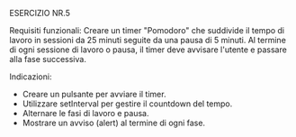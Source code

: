 ESERCIZIO NR.5

Requisiti funzionali: 
Creare un timer "Pomodoro" che suddivide il tempo di lavoro in sessioni da 25 minuti seguite da una pausa di 5 minuti. Al termine di ogni sessione di lavoro o pausa, il timer deve avvisare l'utente e passare alla fase successiva.

Indicazioni:

- Creare un pulsante per avviare il timer.
- Utilizzare setInterval per gestire il countdown del tempo.
- Alternare le fasi di lavoro e pausa.
- Mostrare un avviso (alert) al termine di ogni fase.